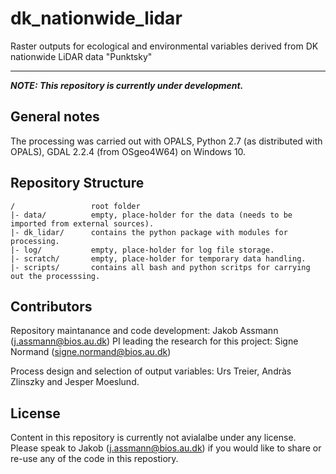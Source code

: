 # dk_nationwide_lidar
Raster outputs for ecological and environmental variables derived from DK nationwide LiDAR data "Punktsky"

---
__*NOTE: This repository is currently under development.*__

## General notes
The processing was carried out with OPALS, Python 2.7 (as distributed with OPALS), GDAL 2.2.4 (from OSgeo4W64) on Windows 10. 

## Repository Structure
```
/                 root folder
|- data/          empty, place-holder for the data (needs to be imported from external sources).
|- dk_lidar/      contains the python package with modules for processing.
|- log/           empty, place-holder for log file storage.
|- scratch/       empty, place-holder for temporary data handling.
|- scripts/       contains all bash and python scritps for carrying out the processsing.
```

## Contributors
Repository maintanance and code development: Jakob Assmann (j.assmann@bios.au.dk)
PI leading the research for this project: Signe Normand (signe.normand@bios.au.dk)

Process design and selection of output variables: Urs Treier, Andràs Zlinszky and Jesper Moeslund.

## License
Content in this repository is currently not avialalbe under any license. Please speak to Jakob (j.assmann@bios.au.dk) if you would like to share or re-use any of the code in this repostiory. 

